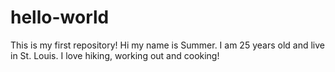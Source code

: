 # hello-world
This is my first repository!
Hi my name is Summer.
I am 25 years old and live in St. Louis.
I love hiking, working out and cooking!
